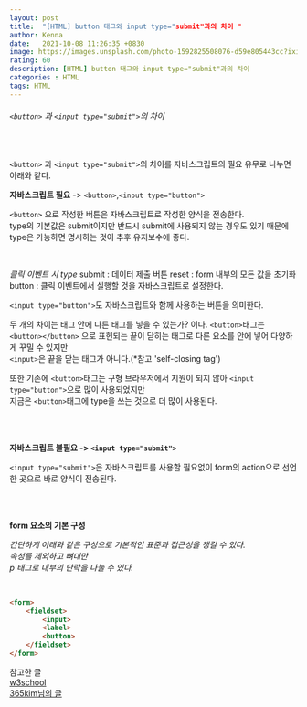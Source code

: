 ```yaml
---
layout: post
title:  "[HTML] button 태그와 input type="submit"과의 차이 "
author: Kenna
date:   2021-10-08 11:26:35 +0830
image: https://images.unsplash.com/photo-1592825508076-d59e805443cc?ixid=MnwxMjA3fDB8MHxzZWFyY2h8OTh8fGNvb2tpZXN8ZW58MHx8MHx8&ixlib=rb-1.2.1&auto=format&fit=crop&w=500&q=60
rating: 60
description: [HTML] button 태그와 input type="submit"과의 차이
categories : HTML
tags: HTML
---
```


###### `<button>` 과 `<input type="submit">`의 차이

<br>

`<button>` 과 `<input type="submit">`의 차이를 자바스크립트의 필요 유무로 나누면 아래와 같다. 
<br>


**자바스크립트 필요** -> `<button>`,`<input type="button">`
<br>

`<button>` 으로 작성한 버튼은 자바스크립트로 작성한 양식을 전송한다.  
type의 기본값은 submit이지만 반드시 submit에 사용되지 않는 경우도 있기 때문에 type은 가능하면 명시하는 것이 추후 유지보수에 좋다.  

<br>

*클릭 이벤트 시 type*
submit : 데이터 제출 버튼
reset : form 내부의 모든 값을 초기화
button : 클릭 이벤트에서 실행할 것을 자바스크립트로 설정한다.


`<input type="button">`도 자바스크립트와 함께 사용하는 버튼을 의미한다.

두 개의 차이는 태그 안에 다른 태그를 넣을 수 있는가? 이다.
`<button>`태그는 `<button></button>` 으로 표현되는 끝이 닫히는 태그로 다른 요소를 안에 넣어 다양하게 꾸밀 수 있지만  
`<input>`은 끝을 닫는 태그가 아니다.(*참고 'self-closing tag')
<br>

또한 기존에 `<button>`태그는 구형 브라우저에서 지원이 되지 않아 `<input type="button">`으로 많이 사용되었지만   
지금은 `<button>`태그에 type을 쓰는 것으로 더 많이 사용된다.  

<br>
<br>

**자바스크립트 불필요 -> `<input type="submit">`**
<br>

`<input type="submit">`은 자바스크립트를 사용할 필요없이 form의 action으로 선언한 곳으로 바로 양식이 전송된다.  

<br>
<br>

**form 요소의 기본 구성**
<br>

*간단하게 아래와 같은 구성으로 기본적인 표준과 접근성을 챙길 수 있다.*  
*속성를 제외하고 뼈대만*  
*p 태그로 내부의 단락을 나눌 수 있다.*
 
<br>

```html
<form>
    <fieldset>
        <input>
        <label>
        <button>
    </fieldset>
</form>
```

참고한 글  
[w3school]('https://www.w3schools.com/TAGS/att_input_type_button.asp')  
[365kim님의 글]('https://365kim.tistory.com/64')
